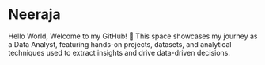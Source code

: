 # Neeraja
Hello World, Welcome to my GitHub! 🚀 This space showcases my journey as a Data Analyst, featuring hands-on projects, datasets, and analytical techniques used to extract insights and drive data-driven decisions.
